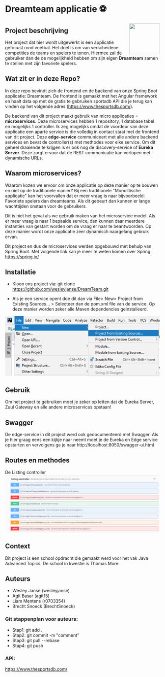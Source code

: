 # Dreamteam applicatie :soccer:

<img align="right" width="100" height="100" src="https://pbs.twimg.com/profile_images/1154294565794471938/lL8wfeTW.png">

## Project beschrijving

Het project dat hier wordt uitgewerkt is een applicatie gefocust rond voetbal.
Het doel is om van verscheidene competities de teams en spelers te tonen. Hiermee zal de gebruiker dan de de mogelijkheid hebben om zijn eigen **Dreamteam** samen te stellen met zijn favoriete spelers.

## Wat zit er in deze Repo?

In deze repo bevindt zich de frontend en de backend van onze Spring Boot applicatie: Dreamteam.
De frontend is gemaakt met het Angular framework en haalt data op met de gratis te gebruiken sportsdb API die je terug kan vinden op het volgende adres (https://www.thesportsdb.com/).


De backend van dit project maakt gebruik van micro applicaties = **microservices**. Deze microservices hebben 1 repository, 1 database tabel en mogelijks 1 controller. Ik zeg mogelijks omdat de voordeur van deze applicatie een aparte service is die volledig in contact staat met de frontend van dit project. Deze **edge-service** communiceert met alle andere backend services en bevat de controller(s) met methodes voor elke service. Om dit geheel draaiende te krijgen is er ook nog de discovery-service of **Eureka Server**. Deze zorgt ervoor dat de REST communicatie kan verlopen met dynamische URLs.

## Waarom microservices?

Waarom kozen we ervoor om onze applicatie op deze manier op te bouwen en niet op de traditionele manier?
Bij een traditionele "Monolitische applicatie" kan het voorvallen dat er meer vraag is naar bijvoorbeeld: Favoriete spelers dan dreamteams. Als dit gebeurt dan kunnen er lange wachttijden onstaan voor de gebruikers.

Dit is niet het geval als we gebruik maken van het microservice model. Als er meer vraag is naar 1 bepaalde service, dan kunnen daar meerdere instanties van gestart worden om de vraag er naar te beantwoorden. Op deze manier wordt onze applicatie zeer dynamisch naargelang gebruik ervan.

Dit project en dus de microservices werden opgebouwd met behulp van Spring Boot. Met volgende link kan je meer te weten komen over Spring.
https://spring.io/

## Installatie

 * Kloon ons project via: git clone https://github.com/wesleyjanse/DreamTeam.git
 
 * Als je een service opent doe dit dan via File> New> Project from Existing Sources... > Selecteer dan de pom.xml file van de service. Op deze manier worden zeker alle Maven dependencies geinstalleerd.
<img  alt="controller image" src="img/New.png">

 ## Gebruik
 
 Om het project te gebruiken moet je zeker op letten dat de Eureka Server, Zuul Gateway en alle andere microservices opstaan!
 
 ## Swagger
 
 De edge-service in dit project werd ook gedocumenteerd met Swagger. Als je hier graag eens een kijkje naar neemt moet je de Eureka en Edge service opstarten en vervolgens ga je naar http://localhost:8050/swagger-ui.html
 
 ## Routes en methodes
 De Listing controller
 <img alt="controller image" src="img/Controller.png">
 ## Context
 
 Dit project is een school opdracht die gemaakt werd voor het vak Java Advanced Topics. De school in kwestie is Thomas More.
 
 ## Auteurs
  * Wesley Janse (wesleyjanse)
  * Agit Basar (agit15)
  * Liam Mentens (r0703354)
  * Brecht Snoeck (BrechtSnoeck)
  
### Git stappenplan voor auteurs:

 * Stap1: git add .
 * Stap2: git commit -m "comment"
 * Stap3: git pull --rebase
 * Stap4: git push

### APi:
https://www.thesportsdb.com/


